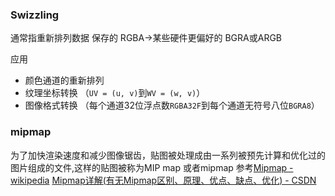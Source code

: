 ### Swizzling
通常指重新排列数据
保存的 RGBA->某些硬件更偏好的 BGRA或ARGB

应用
- 颜色通道的重新排列
- 纹理坐标转换
（`UV = (u, v)`到`WV = (w, v)`）
- 图像格式转换
（每个通道32位浮点数`RGBA32F`到每个通道无符号八位`BGRA8`）
### mipmap
为了加快渲染速度和减少图像锯齿，贴图被处理成由一系列被预先计算和优化过的图片组成的文件,这样的贴图被称为MIP map 或者mipmap
参考[Mipmap - wikipedia](https://zh.wikipedia.org/zh-cn/Mipmap)
[Mipmap详解(有无Mipmap区别、原理、优点、缺点、优化) - CSDN](https://blog.csdn.net/qq_42428486/article/details/118856697)